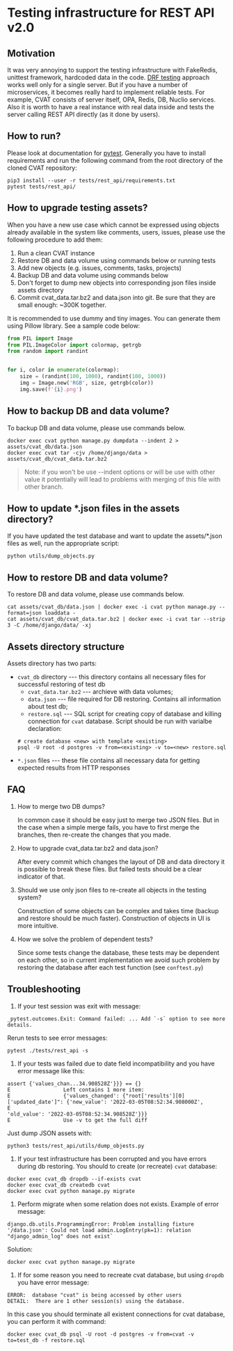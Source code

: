 <!--
 Copyright (C) 2021 Intel Corporation

 SPDX-License-Identifier: MIT
-->

# Testing infrastructure for REST API v2.0

## Motivation

It was very annoying to support the testing infrastructure with FakeRedis,
unittest framework, hardcoded data in the code.
[DRF testing](https://www.django-rest-framework.org/api-guide/testing/)
approach works well only for a single server. But if you have a number
of microservices, it becomes really hard to implement reliable tests.
For example, CVAT consists of server itself, OPA, Redis, DB, Nuclio services.
Also it is worth to have a real instance with real data inside and tests
the server calling REST API directly (as it done by users).

## How to run?

Please look at documentation for [pytest](https://docs.pytest.org/en/6.2.x/).
Generally you have to install requirements and run the following command from
the root directory of the cloned CVAT repository:

```console
pip3 install --user -r tests/rest_api/requirements.txt
pytest tests/rest_api/
```

## How to upgrade testing assets?

When you have a new use case which cannot be expressed using objects already
available in the system like comments, users, issues, please use the following
procedure to add them:

1. Run a clean CVAT instance
1. Restore DB and data volume using commands below or running tests
1. Add new objects (e.g. issues, comments, tasks, projects)
1. Backup DB and data volume using commands below
1. Don't forget to dump new objects into corresponding json files inside
   assets directory
1. Commit cvat_data.tar.bz2 and data.json into git. Be sure that they are
   small enough: ~300K together.

It is recommended to use dummy and tiny images. You can generate them using
Pillow library. See a sample code below:

```python
from PIL import Image
from PIL.ImageColor import colormap, getrgb
from random import randint


for i, color in enumerate(colormap):
    size = (randint(100, 1000), randint(100, 1000))
    img = Image.new('RGB', size, getrgb(color))
    img.save(f'{i}.png')
```

## How to backup DB and data volume?

To backup DB and data volume, please use commands below.

```console
docker exec cvat python manage.py dumpdata --indent 2 > assets/cvat_db/data.json
docker exec cvat tar -cjv /home/django/data > assets/cvat_db/cvat_data.tar.bz2
```

> Note: if you won't be use --indent options or will be use with other value
> it potentially will lead to problems with merging of this file with other branch.

## How to update *.json files in the assets directory?

If you have updated the test database and want to update the assets/*.json
files as well, run the appropriate script:

```
python utils/dump_objects.py
```

## How to restore DB and data volume?

To restore DB and data volume, please use commands below.

```console
cat assets/cvat_db/data.json | docker exec -i cvat python manage.py --format=json loaddata -
cat assets/cvat_db/cvat_data.tar.bz2 | docker exec -i cvat tar --strip 3 -C /home/django/data/ -xj
```

## Assets directory structure

Assets directory has two parts:

- `cvat_db` directory --- this directory contains all necessary files for
  successful restoring of test db
  - `cvat_data.tar.bz2` --- archieve with data volumes;
  - `data.json` --- file required for DB restoring.
    Contains all information about test db;
  - `restore.sql` --- SQL script for creating copy of database and
  killing connection for `cvat` database.
  Script should be run with varialbe declaration:
  ```
  # create database <new> with template <existing>
  psql -U root -d postgres -v from=<existing> -v to=<new> restore.sql
  ```
- `*.json` files --- these file contains all necessary data for getting
  expected results from HTTP responses

## FAQ

1. How to merge two DB dumps?

   In common case it should be easy just to merge two JSON files.
   But in the case when a simple merge fails, you have to first merge
   the branches, then re-create the changes that you made.

1. How to upgrade cvat_data.tar.bz2 and data.json?

   After every commit which changes the layout of DB and data directory it is
   possible to break these files. But failed tests should be a clear indicator
   of that.

1. Should we use only json files to re-create all objects in the testing
   system?

   Construction of some objects can be complex and takes time (backup
   and restore should be much faster). Construction of objects in UI is more
   intuitive.

1. How we solve the problem of dependent tests?

   Since some tests change the database, these tests may be dependent on each
   other, so in current implementation we avoid such problem by restoring
   the database after each test function (see `conftest.py`)

## Troubleshooting

1. If your test session was exit with message:
```
_pytest.outcomes.Exit: Command failed: ... Add `-s` option to see more details.
```
Rerun tests to see error messages:
```
pytest ./tests/rest_api -s
```

1. If your tests was failed due to date field incompatibility and you have
error message like this:
```
assert {'values_chan...34.908528Z'}}} == {}
E                 Left contains 1 more item:
E                 {'values_changed': {"root['results'][0]['updated_date']": {'new_value': '2022-03-05T08:52:34.908000Z',
E                                                                            'old_value': '2022-03-05T08:52:34.908528Z'}}}
E                 Use -v to get the full diff
```
Just dump JSON assets with:
```
python3 tests/rest_api/utils/dump_objests.py
```

1. If your test infrastructure has been corrupted and you have errors during db restoring.
You should to create (or recreate) `cvat` database:
```
docker exec cvat_db dropdb --if-exists cvat
docker exec cvat_db createdb cvat
docker exec cvat python manage.py migrate
```

1. Perform migrate when some relation does not exists. Example of error message:
```
django.db.utils.ProgrammingError: Problem installing fixture '/data.json': Could not load admin.LogEntry(pk=1): relation "django_admin_log" does not exist`
```
Solution:
```
docker exec cvat python manage.py migrate
```

1. If for some reason you need to recreate cvat database, but using `dropdb`
you have error message:
```
ERROR:  database "cvat" is being accessed by other users
DETAIL:  There are 1 other session(s) using the database.
```
In this case you should terminate all existent connections for cvat database,
you can perform it with command:
```
docker exec cvat_db psql -U root -d postgres -v from=cvat -v to=test_db -f restore.sql
```

